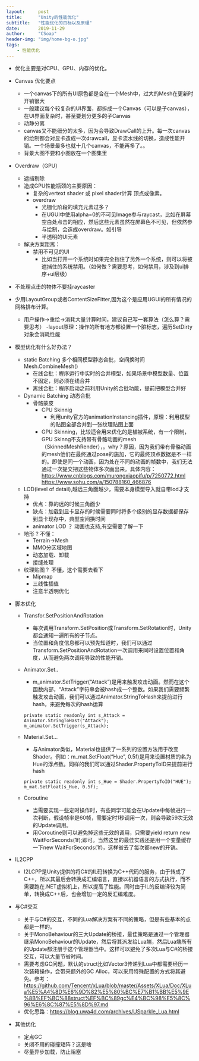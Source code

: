 ```yaml
---
layout:     post
title:      "Unity的性能优化"
subtitle:   "性能优化的目标以及原理"
date:       2019-11-29
author:     "CSoap"
header-img: "img/home-bg-o.jpg"
tags:
    - 性能优化
---
```

- 优化主要是对CPU、GPU、内存的优化。
- Canvas 优化要点
    - 一个canvas下的所有UI原色都是合在一个Mesh中，过大的Mesh在更新时开销很大
    - 一般建议每个较复杂的UI界面，都拆成一个Canvas（可以是子canvas），在UI界面复杂时，甚至要划分更多的子Canvas
    - 动静分离
    - canvas又不能细分的太多，因为会导致DrawCall的上升。每一次canvas的绘制都会对显卡造成一次drawcall，显卡流水线的切换，造成性能开销。一个场景最多也就十几个canvas，不能再多了。。
    - 背景大图不要和小图放在一个图集里
- Overdraw（GPU）
    - 遮挡剔除
    - 造成GPU性能瓶颈的主要原因：
        - 复杂的vertext shader 或 pixel shader计算 顶点或像素。
        - overdraw
            - 光栅化阶段的填充元素过多？
            - 在UGUI中使用alpha=0的不可见Image参与raycast，比如在屏幕空白处点击的相应，然后这些元素虽然在屏幕色不可见，但依然参与绘制，会造成overdraw。如引导
            - 半透明的UI元素
    - 解决方案距离：
        - 禁用不可见的UI
            - 比如当打开一个系统时如果完全挡住了另外一个系统，则可以将被遮挡住的系统禁用。（如何做？需要思考，如何禁用，涉及到ui排序+ui层级）
- 不处理点击的物体不要挂raycaster
- 少用LayoutGroup或者ContentSizeFitter,因为这个是应用UGUI的所有情况的网格排布计算。
    - 用户操作->重绘->消耗大量计算时间，建议自己写一套算法（怎么算？需要思考）
    -layout原理：操作的所有地方都设置一个脏标志，遍历SetDirty对象会消耗性能

- 模型优化有什么好办法？
    - static Batching 多个相同模型静态合批，空间换时间 Mesh.CombineMesh()
        - 在线合批：程序运行中实时的合并模型，如果场景中模型数量、位置不固定，则必须在线合并
        - 离线合批：程序启动之前利用Unity的合批功能，提前把模型合并好
    - Dynamic Batching 动态合批
        - 骨骼蒙皮
            - CPU Skinnig
                - 利用unity官方的animationInstancing插件，原理：利用模型的贴图全部合并到一张纹理贴图上面
            - GPU Skinning，比较适合用来优化的是植被系统，有一个限制，GPU Skinng不支持带有骨骼动画的mesh（SkinnedMeshRender），。why？原因，因为我们带有骨骼动画的mesh他们在最终通过pose的施加，它的最终顶点数据是不一样的。即使是同一个动画，因为处在不同的动画的帧数中，我们无法通过一次提交把这些物体多次画出来。具体内容：https://www.cnblogs.com/murongxiaopifu/p/7250772.html
            https://www.sohu.com/a/150788160_466876
    - LOD(level of detail),越远三角面越少，需要本身模型导入就自带lod才支持
        - 优点：靠的远的时候三角面少
        - 缺点：加载到显卡显存的时候需要同时将多个级别的显存数据都保存到显卡现存中，典型空间换时间
        - animator LOD ？ 动画也支持,有空需要了解一下
    - 地形 ? 不懂：
        - Terrain->Mesh
        - MMO分区域地图
        - 动态加载、卸载
        - 接缝处理
    - 纹理贴图？ 不懂，这个需要去看下
        - Mipmap
        - 三线性插值
        - 注意半透明优化

- 脚本优化
    - Transfor.SetPositionAndRotation
        - 每次调用Transform.SetPosition或Transform.SetRotation时，Unity都会通知一遍所有的子节点。
        - 当位置和角度信息都可以预先知道时，我们可以通过Transform.SetPositionAndRotation一次调用来同时设置位置和角度，从而避免两次调用导致的性能开销。
    - Animator.Set..
        - m_animator.SetTrigger(“Attack”)是用来触发攻击动画。然而在这个函数内部，“Attack”字符串会被hash成一个整数。如果我们需要频繁触发攻击动画，我们可以通过Animator.StringToHash来提前进行hash，来避免每次的hash运算

        ```
        private static readonly int s_Attack = Animator.StringToHast("Attack");
        m_animator.SetTrigger(s_Attack);
        ```

    - Material.Set...
        - 与Animator类似，Material也提供了一系列的设置方法用于改变Shader。例如：m_mat.SetFloat(“Hue”, 0.5f)是用来设置材质的名为Hue的浮点数。同样的我们可以通过Shader.PropertyToID来提前进行hash

        ```
        private static readonly int s_Hue = Shader.PropertyToID("HUE");
        m_mat.SetFloat(s_Hue, 0.5f);
        ```
    - Coroutine
        - 当需要实现一些定时操作时，有些同学可能会在Update中每帧进行一次判断，假设帧率是60帧，需要定时1秒调用一次，则会导致59次无效的Update调用。
        - 用Coroutine则可以避免掉这些无效的调用，只需要yield return new WaitForSeconds(1f);即可。当然这里的最佳实践还是用一个变量缓存一下new WaitForSeconds(1f)，这样省去了每次都new的开销。

- IL2CPP
    - I2LCPP是Unity提供的将C#的IL码转换为C++代码的服务，由于转成了C++，所以其最后会转换成汇编语言，直接以机器语言的方式执行，而不需要跑在.NET虚拟机上，所以提高了性能。同时由于IL的反编译较为简单，转换成C++后，也会增加一定的反汇编难度。

- 与C#交互
    - 关于与C#的交互，不同的Lua解决方案有不同的策略，但是有些基本的点都是一样的。
    - 关于MonoBehaviour的三大Update的桥接，最佳策略是通过一个管理器继承MonoBehaviour的Update，然后将其派发给Lua端，然后Lua端所有的Update都注册于这个管理器当中。这样可以避免了多次Lua与C#的桥接交互，可以大量节省时间。
    - 需要考虑GC问题，默认的struct比如Vector3传递到Lua中都需要经历一次装箱操作，会带来额外的GC Alloc，可以采用特殊配置的方式将其避免。参考：https://github.com/Tencent/xLua/blob/master/Assets/XLua/Doc/XLua%E5%A4%8D%E6%9D%82%E5%80%BC%E7%B1%BB%E5%9E%8B%EF%BC%88struct%EF%BC%89gc%E4%BC%98%E5%8C%96%E6%8C%87%E5%8D%97.md
    - 优化思路：https://blog.uwa4d.com/archives/USparkle_Lua.html


- 其他优化
    - 定点GC
    - 关闭不用的碰撞矩阵？这是啥
    - 尽量异步加载，防止阻塞
